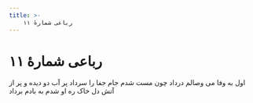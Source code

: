 ```yaml
---
title: >-
    رباعی شمارهٔ ۱۱
---
```

# رباعی شمارهٔ ۱۱

اول به وفا می وصالم درداد
چون مست شدم جام جفا را سرداد
پر آب دو دیده و پر از آتش دل
خاک ره او شدم به بادم برداد
